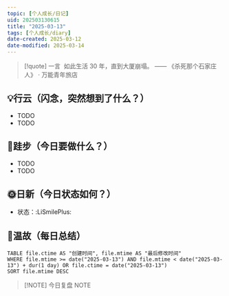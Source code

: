 ```yaml
---
topic: [个人成长/日记]
uid: 202503130615
title: "2025-03-13"
tags: [个人成长/diary]
date-created: 2025-03-12
date-modified: 2025-03-14
---
```


> [!quote] 一言
>  如此生活 30 年，直到大厦崩塌。 —— 《杀死那个石家庄人》 · 万能青年旅店

## 💡行云（闪念，突然想到了什么？）

- TODO
- TODO

## 🦶跬步（今日要做什么？）

- TODO
- TODO

## 🌞日新（今日状态如何？）

- 状态：:LiSmilePlus:

## 🌙温故（每日总结）

```dataview
TABLE file.ctime AS "创建时间", file.mtime AS "最后修改时间"
WHERE file.mtime >= date("2025-03-13") AND file.mtime < date("2025-03-13") + dur(1 day) OR file.ctime = date("2025-03-13")
SORT file.mtime DESC
```

> [!NOTE] 今日复盘
> NOTE
